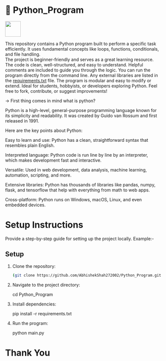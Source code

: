 #  🐍 Python_Program
  
  <img src="https://cdn.jsdelivr.net/gh/devicons/devicon/icons/python/python-original.svg" width="50"/>

  
This repository contains a Python program built to perform a specific task efficiently. 
It uses fundamental concepts like loops, functions, conditionals, and file handling.   
The project is beginner-friendly and serves as a great learning resource. 
The code is clean, well-structured, and easy to understand.
Helpful comments are included to guide you through the logic.
You can run the program directly from the command line.
Any external libraries are listed in the [requirements.txt](https://pip.pypa.io/en/stable/reference/requirements-file-format/) file.
The program is modular and easy to modify or extend.
Ideal for students, hobbyists, or developers exploring Python.
Feel free to fork, contribute, or suggest improvements!
 
-> First thing comes in mind what is python?

Python is a high-level, general-purpose programming language known for its simplicity and readability. It was created by Guido van Rossum and first released in 1991.

Here are the key points about Python:

Easy to learn and use: Python has a clean, straightforward syntax that resembles plain English.

Interpreted language: Python code is run line by line by an interpreter, which makes development fast and interactive.

Versatile: Used in web development, data analysis, machine learning, automation, scripting, and more.

Extensive libraries: Python has thousands of libraries like pandas, numpy, flask, and tensorflow that help with everything from math to web apps.

Cross-platform: Python runs on Windows, macOS, Linux, and even embedded devices.


# Setup Instructions


Provide a step-by-step guide for setting up the project locally.
Example:-

## Setup
1. Clone the repository:
   ```bash
   (git clone https://github.com/AbhishekShah272002/Python_Program.git)


2. Navigate to the project directory:

   cd Python_Program

3. Install dependencies:

   pip install -r requirements.txt 

4. Run the program:

   python main.py



# Thank You  
